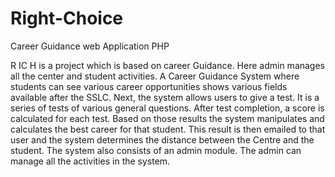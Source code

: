 # Right-Choice
Career Guidance web Application PHP 

R IC H is a project which is based on career Guidance. Here admin manages all 
the center and student activities. A Career Guidance System where students can 
see various career opportunities shows various fields available after 
the SSLC. Next, the system allows users to give a test. It is a series of tests of 
various general questions. After test completion, a score is calculated for each test. 
Based on those results the system manipulates and calculates the best career for 
that student. This result is then emailed to that user and the system determines the 
distance between the Centre and the student. The system also consists of an admin 
module. The admin can manage all the activities in the system.
